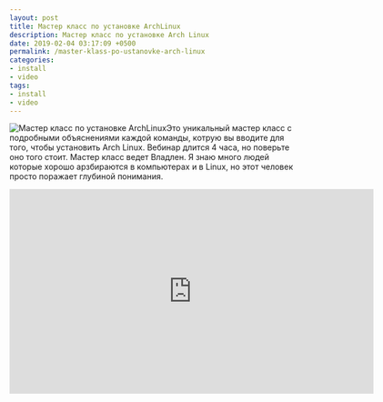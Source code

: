```yaml
---
layout: post
title: Мастер класс по установке ArchLinux
description: Мастер класс по установке Arch Linux
date: 2019-02-04 03:17:09 +0500
permalink: /master-klass-po-ustanovke-arch-linux
categories: 
- install
- video
tags:
- install
- video
---
```

<p><img alt="Мастер класс по установке ArchLinux" class="post-image rounded" src="https://ordanax.github.io/img/master-klass-po-ustanovke-arch-linux.png" />Это уникальный мастер класс с подробными объяснениями каждой команды, котрую вы вводите для того, чтобы установить Arch Linux. Вебинар длится 4 часа, но поверьте оно того стоит. Мастер класс ведет Владлен. Я знаю много людей которые хорошо арзбираются в компьютерах и в Linux, но этот человек просто поражает глубиной понимания. </p>

<div class="embed-responsive embed-responsive-16by9">
    <iframe frameborder="0" height="360" src="https://www.youtube.com/embed/kTtzbPyD21M" width="640"></iframe>
</div>

